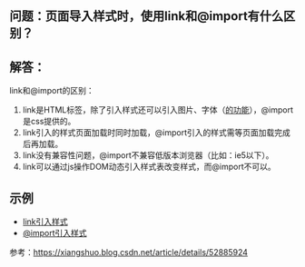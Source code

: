 ## 问题：页面导入样式时，使用link和@import有什么区别？

## 解答：

link和@import的区别：
1. link是HTML标签，除了引入样式还可以引入图片、字体（[<link>的功能](https://developer.mozilla.org/zh-CN/docs/Web/HTML/Element/link)），@import是css提供的。
2. link引入的样式页面加载时同时加载，@import引入的样式需等页面加载完成后再加载。
3. link没有兼容性问题，@import不兼容低版本浏览器（比如：ie5以下）。
4. link可以通过js操作DOM动态引入样式表改变样式，而@import不可以。

## 示例
* [link引入样式](./Example1.html)
* [@import引入样式](./Example2.html)

参考：https://xiangshuo.blog.csdn.net/article/details/52885924